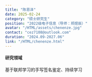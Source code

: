 ```yaml
---
title: "陈恩泽"
date: 2025-02-24
category: "硕士研究生"
position: "2022级电子信息（导师：郑煜辰）"
avatar: "/HTML/assets/chenenze.jpg"
contact: "cez7108@outlook.com"
duration: "2024.09-2027.06"
link: "/HTML/chenenze.html"
---
```


#### 研究领域
基于联邦学习的手写签名鉴定、持续学习